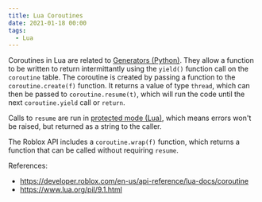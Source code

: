 ```yaml
---
title: Lua Coroutines
date: 2021-01-18 00:00
tags:
  - Lua
---
```


Coroutines in Lua are related to [Generators (Python)](Generators%20(Python)). They allow a function to be written to return intermittantly using the `yield()` function call on the `coroutine` table. The coroutine is created by passing a function to the `coroutine.create(f)` function. It returns a value of type `thread`, which can then be passed to   `coroutine.resume(t)`, which will run the code until the next `coroutine.yield` call or `return`.

Calls to `resume` are run in [protected mode (Lua)](protected%20mode%20(Lua)), which means errors won't be raised, but returned as a string to the caller.

The Roblox API includes a `coroutine.wrap(f)` function, which returns a function that can be called without requiring `resume`.

References:

* https://developer.roblox.com/en-us/api-reference/lua-docs/coroutine
* https://www.lua.org/pil/9.1.html